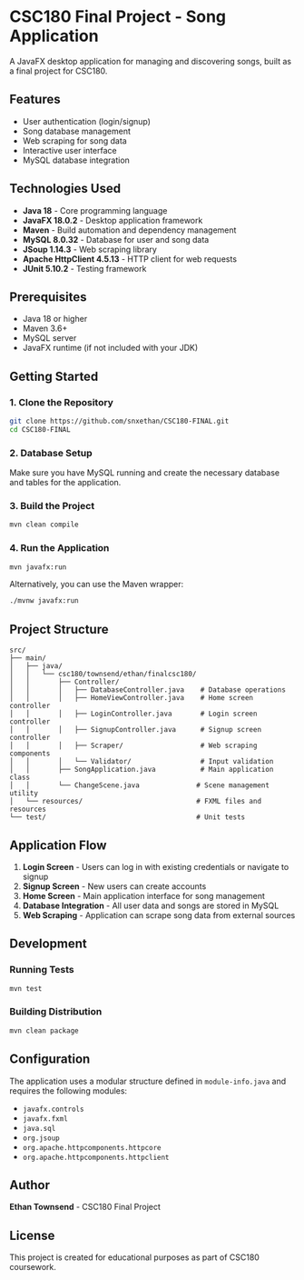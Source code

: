 # CSC180 Final Project - Song Application

A JavaFX desktop application for managing and discovering songs, built as a final project for CSC180.

## Features

- User authentication (login/signup)
- Song database management
- Web scraping for song data
- Interactive user interface
- MySQL database integration

## Technologies Used

- **Java 18** - Core programming language
- **JavaFX 18.0.2** - Desktop application framework
- **Maven** - Build automation and dependency management
- **MySQL 8.0.32** - Database for user and song data
- **JSoup 1.14.3** - Web scraping library
- **Apache HttpClient 4.5.13** - HTTP client for web requests
- **JUnit 5.10.2** - Testing framework

## Prerequisites

- Java 18 or higher
- Maven 3.6+
- MySQL server
- JavaFX runtime (if not included with your JDK)

## Getting Started

### 1. Clone the Repository
```bash
git clone https://github.com/snxethan/CSC180-FINAL.git
cd CSC180-FINAL
```

### 2. Database Setup
Make sure you have MySQL running and create the necessary database and tables for the application.

### 3. Build the Project
```bash
mvn clean compile
```

### 4. Run the Application
```bash
mvn javafx:run
```

Alternatively, you can use the Maven wrapper:
```bash
./mvnw javafx:run
```

## Project Structure

```
src/
├── main/
│   ├── java/
│   │   └── csc180/townsend/ethan/finalcsc180/
│   │       ├── Controller/
│   │       │   ├── DatabaseController.java    # Database operations
│   │       │   ├── HomeViewController.java    # Home screen controller
│   │       │   ├── LoginController.java       # Login screen controller
│   │       │   ├── SignupController.java      # Signup screen controller
│   │       │   ├── Scraper/                   # Web scraping components
│   │       │   └── Validator/                 # Input validation
│   │       ├── SongApplication.java           # Main application class
│   │       └── ChangeScene.java              # Scene management utility
│   └── resources/                            # FXML files and resources
└── test/                                     # Unit tests
```

## Application Flow

1. **Login Screen** - Users can log in with existing credentials or navigate to signup
2. **Signup Screen** - New users can create accounts
3. **Home Screen** - Main application interface for song management
4. **Database Integration** - All user data and songs are stored in MySQL
5. **Web Scraping** - Application can scrape song data from external sources

## Development

### Running Tests
```bash
mvn test
```

### Building Distribution
```bash
mvn clean package
```

## Configuration

The application uses a modular structure defined in `module-info.java` and requires the following modules:
- `javafx.controls`
- `javafx.fxml`
- `java.sql`
- `org.jsoup`
- `org.apache.httpcomponents.httpcore`
- `org.apache.httpcomponents.httpclient`

## Author

**Ethan Townsend** - CSC180 Final Project

## License

This project is created for educational purposes as part of CSC180 coursework.